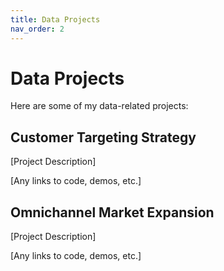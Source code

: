 ```yaml
---
title: Data Projects
nav_order: 2
---
```


# Data Projects

Here are some of my data-related projects:

## Customer Targeting Strategy

[Project Description]

[Any links to code, demos, etc.]

## Omnichannel Market Expansion

[Project Description]

[Any links to code, demos, etc.]